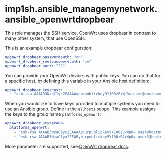 # imp1sh.ansible_managemynetwork.ansible_openwrtdropbear

This role manages the SSH service. OpenWrt uses dropbear in contrast to many other system, that use OpenSSH.

This is an example dropbear configuration:
```yaml
openwrt_dropbear_passwordauth: "on"
openwrt_dropbear_rootpasswordauth: "on"
openwrt_dropbear_port: "22"
```
You can provide your OpenWrt devices with public keys. You can do that for a specific host, by defining this variable in your Ansible host definition:
```yaml
openwrt_dropbear_keyshost:
  - "ssh-rsa AAAAB3NzaC1yc2EAAAAyourpublickey9Y100zBxWp0= user@hostname"
```
When you would like to have keys provided to multiple systems you need to use an Ansible group. Define in the `allhosts` scope. This example assigns the keys to the group name `platforms_openwrt`:
```yaml
openwrt_dropbear_keysgroup:
  platforms_openwrt:
    - "ssh-rsa AAAAB3NzaC1yc2EAAAAyourpublickey9Y100zBxWp0= user@hostname"
    - "ssh-rsa AAAAB3NzaC1ya2EEAByourpublickey9Y100zB2xWp0= user2@hostname"
```

More parameter are supported, see:[OpenWrt dropbear docs](https://openwrt.org/docs/guide-user/base-system/dropbear).

